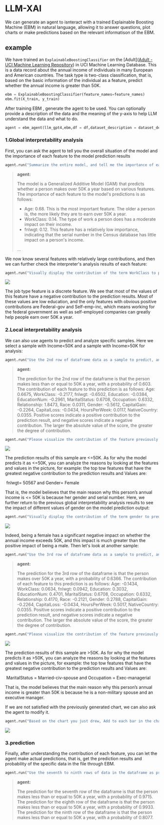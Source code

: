 # LLM-XAI

We can generate an agent to isnteract with a trained Explainable Boosting Machine (EBM) in natural language, allowing it to answer questions, plot charts or make predictions based on the relevant informatison of the EBM.

## example

We have trained an `ExplainableBoostingClassifier` on the [Adult]([Adult - UCI Machine Learning Repository](https://archive.ics.uci.edu/dataset/2/adult)) in UCI Machine Learning Database. This is a data record about the annual income of individuals in many European and American countries. The task type is two-class classification, that is, based on the basic information of the individual as a feature, predict whether the annual income is greater than 50K.

```python
ebm = ExplainableBoostingClassifier(feature_names=feature_names)
ebm.fit(X_train, y_train)
```

After training EBM , generate the agent to be used. You can optionally provide a description of the data and the meaning of the y-axis to help LLM understand the data and what to do.

```python
agent = ebm_agent(llm_gpt4,ebm,df = df,dataset_description = dataset_description,y_axis_description = y_axis_description)
```

### 1.Global interpretability analysis

First, you can ask the agent to tell you the overall situation of the model and the importance of each feature to the model prediction results

```python
agent.run("Summarize the entire model, and tell me the importance of each feature to the model prediction results")
```

> **agent:**
>
> The model is a Generalized Additive Model (GAM) that predicts whether a person makes over 50K a year based on various features. The importance of each feature to the model's predictions is as follows:
>
> - Age: 0.68. This is the most important feature. The older a person is, the more likely they are to earn over 50K a year.
> - WorkClass: 0.14. The type of work a person does has a moderate impact on their income.
> - fnlwgt: 0.12. This feature has a relatively low importance, indicating that the serial number in the Census database has little impact on a person's income.
>
> ...

We now know several features with relatively large contributions, and then we can further check the interpreter's analysis results of each feature:

```python
agent.run("Visually display the contribution of the term WorkClass to predictions.")
```

<img src="images/WorkClass_contri.png">



The job type feature is a discrete feature. We see that most of the values of this feature have a negative contribution to the prediction results. Most of these values are low education, and the only features with obvious positive contributions are Federal-gov and Self-emp-inc, which means working for the federal government as well as self-employed companies can greatly help people earn over 50K a year.

### 2.Local interpretability analysis

We can also use agents to predict and analyze specific samples. Here we select a sample with Income<50K and a sample with Income>50K for analysis:

```python
agent.run("Use the 2nd row of dataframe data as a sample to predict, and tell me the contribution of each feature in this prediction?")
```

> **agent:**
>
> The prediction for the 2nd row of the dataframe is that the person makes less than or equal to 50K a year, with a probability of 0.603. The contribution of each feature to this prediction is as follows: Age: 0.6675, WorkClass: -0.2177, fnlwgt: -0.6502, Education: -0.0384, EducationNum: -0.2961, MaritalStatus: 0.6708, Occupation: 0.6332, Relationship: 1.8473, Race: 0.0311, Gender: -0.5612, CapitalGain: -0.2264, CapitalLoss: -0.0434, HoursPerWeek: 0.0117, NativeCountry: 0.0355. Positive scores indicate a positive contribution to the prediction result, and negative scores indicate a negative contribution. The larger the absolute value of the score, the greater the degree of contribution.

```python
agent.run("Please visualize the contribution of the feature previously obtained through the 2rd row of data in df as a sample.")
```

<img src="images/2nd_analyze.png">

The prediction results of this sample are <=50K. As for why the model predicts it as <=50K, you can analyze the reasons by looking at the features and values in the picture, for example: the top tow features that have the greatest negative contribution to the prediction results and Values are:

​		fnlwgt= 50567 and Gender= Female

That is, the model believes that the main reason why this person’s annual income is <= 50K is because her gender and serial number. Here, we further return to the previous global interpretability analysis results to see the impact of different values of gender on the model prediction output:

```python
agent.run("Visually display the contribution of the term gender to predictions.")
```

<img src="/images/gender_contri.png">

Indeed, being a female has a significant negative impact on whether the annual income exceeds 50K, and this impact is much greater than the positive impact of being a male. Then let's look at another sample:

```python
agent.run("Use the 3rd row of dataframe data as a sample to predict, and tell me the contribution of each feature in this prediction?")
```

> **agent:**
>
> The prediction for the 3rd row of the dataframe is that the person makes over 50K a year, with a probability of 0.6366. The contribution of each feature to this prediction is as follows: Age: -0.1434, WorkClass: 0.0634, fnlwgt: 0.0942, Education: 0.3032, EducationNum: 0.4701, MaritalStatus: 0.6708, Occupation: 0.6332, Relationship: 0.4170, Race: -0.2121, Gender: 0.2788, CapitalGain: -0.2264, CapitalLoss: -0.0434, HoursPerWeek: 0.5017, NativeCountry: 0.0355. Positive scores indicate a positive contribution to the prediction result, and negative scores indicate a negative contribution. The larger the absolute value of the score, the greater the degree of contribution.

```python
agent.run("Please visualize the contribution of the feature previously obtained through the 2rd row of data in df as a sample.")
```

<img src="images/3rd_analyze.png">

The prediction results of this sample are >50K. As for why the model predicts it as >50K, you can analyze the reasons by looking at the features and values in the picture, for example: the top tow features that have the greatest negative contribution to the prediction results and Values are:

​		MaritalStatus = Married-civ-spouse and Occupation = Exec-managerial

That is, the model believes that the main reason why this person’s annual income is greater than 50K is because he is a non-military spouse and an executive manager.

If we are not satisfied with the previously generated chart, we can also ask the agent to modify it.

```python
agent.run("Based on the chart you just drew, Add to each bar in the chart the value representing the ordinate of the bar. ")
```

<img src="images/modified_3rd.png">



### 3.prediction

Finally, after understanding the contribution of each feature, you can let the agent make actual predictions, that is, get the prediction results 	and probability of the specific data in the file through EBM.

```python
agent.run("Use the seventh to ninth rows of data in the dataframe as prediction samples and tell me the prediction results of each row.")
```

> **agent:**
> 
> The prediction for the seventh row of the dataframe is that the person makes less than or equal to 50K a year, with a probability of 0.9715. The prediction for the eighth row of the dataframe is that the person makes less than or equal to 50K a year, with a probability of 0.9933. The prediction for the ninth row of the dataframe is that the person makes less than or equal to 50K a year, with a probability of 0.8077.

